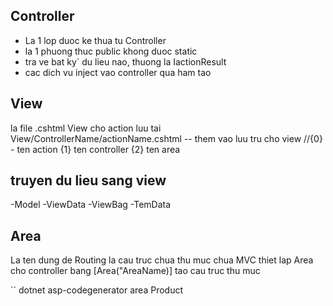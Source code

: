 ## Controller
 - La 1 lop duoc ke thua tu Controller
 - la 1 phuong thuc public khong duoc static
 - tra ve bat ky` du lieu nao, thuong la IactionResult
 - cac dich vu inject vao controller qua ham tao

 ## View
 la file .cshtml
 View cho action luu tai View/ControllerName/actionName.cshtml
-- them vao luu tru cho view
//{0} - ten action
{1} ten controller
{2} ten area
## truyen du lieu sang view
-Model
-ViewData
-ViewBag
-TemData

## Area
La ten dung de Routing
la cau truc chua thu muc chua MVC
thiet lap Area cho controller bang [Area("AreaName)]
tao cau truc thu muc

`` dotnet asp-codegenerator area Product
